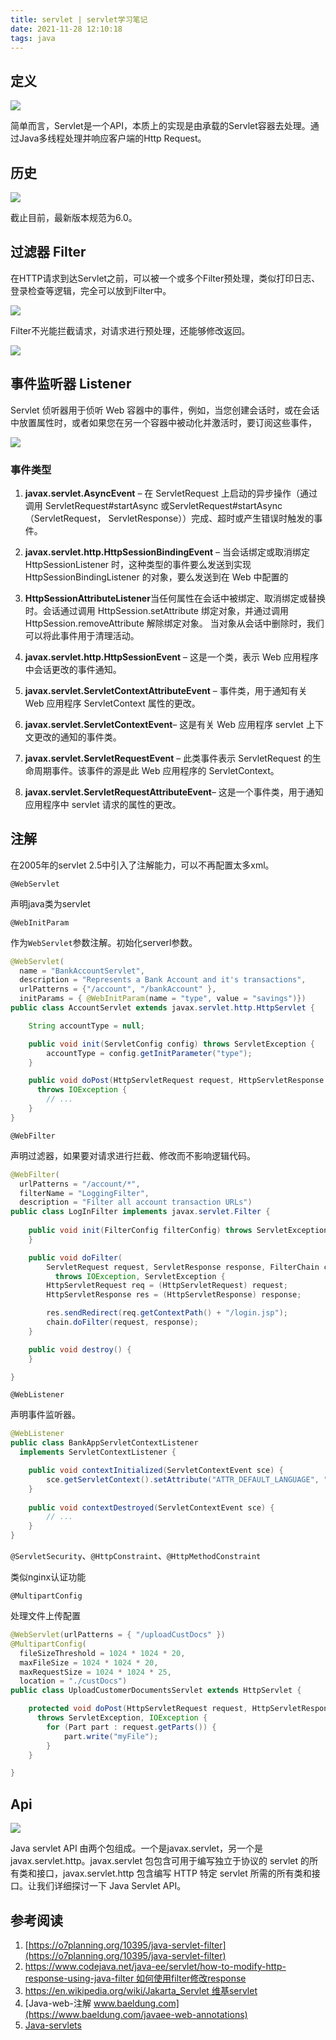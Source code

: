```yaml
---
title: servlet | servlet学习笔记
date: 2021-11-28 12:10:18
tags: java
---
```

## 定义

![](https://vison-blog.oss-cn-beijing.aliyuncs.com/20211128120653.png)

简单而言，Servlet是一个API，本质上的实现是由承载的Servlet容器去处理。通过Java多线程处理并响应客户端的Http Request。

<!--more-->

## 历史

![](https://vison-blog.oss-cn-beijing.aliyuncs.com/20211128105759.png)

截止目前，最新版本规范为6.0。

## 过滤器 Filter

在HTTP请求到达Servlet之前，可以被一个或多个Filter预处理，类似打印日志、登录检查等逻辑，完全可以放到Filter中。

![](https://vison-blog.oss-cn-beijing.aliyuncs.com/20211128110826.png)

Filter不光能拦截请求，对请求进行预处理，还能够修改返回。

![](https://vison-blog.oss-cn-beijing.aliyuncs.com/20211128111038.png)

## 事件监听器 Listener

Servlet 侦听器用于侦听 Web 容器中的事件，例如，当您创建会话时，或在会话中放置属性时，或者如果您在另一个容器中被动化并激活时，要订阅这些事件，

![](https://vison-blog.oss-cn-beijing.aliyuncs.com/20211128111619.png)



### 事件类型

1. **javax.servlet.AsyncEvent** – 在 ServletRequest 上启动的异步操作（通过调用 ServletRequest#startAsync 或ServletRequest#startAsync（ServletRequest， ServletResponse））完成、超时或产生错误时触发的事件。

2. **javax.servlet.http.HttpSessionBindingEvent** – 当会话绑定或取消绑定 HttpSessionListener 时，这种类型的事件要么发送到实现 HttpSessionBindingListener 的对象，要么发送到在 Web 中配置的 

3. **HttpSessionAttributeListener**当任何属性在会话中被绑定、取消绑定或替换时。会话通过调用 HttpSession.setAttribute 绑定对象，并通过调用 HttpSession.removeAttribute 解除绑定对象。
当对象从会话中删除时，我们可以将此事件用于清理活动。

4. **javax.servlet.http.HttpSessionEvent** – 这是一个类，表示 Web 应用程序中会话更改的事件通知。

5. **javax.servlet.ServletContextAttributeEvent** – 事件类，用于通知有关 Web 应用程序 ServletContext 属性的更改。

6. **javax.servlet.ServletContextEvent**– 这是有关 Web 应用程序 servlet 上下文更改的通知的事件类。

7. **javax.servlet.ServletRequestEvent** – 此类事件表示 ServletRequest 的生命周期事件。该事件的源是此 Web 应用程序的 ServletContext。

8. **javax.servlet.ServletRequestAttributeEvent**– 这是一个事件类，用于通知应用程序中 servlet 请求的属性的更改。


## 注解

在2005年的servlet 2.5中引入了注解能力，可以不再配置太多xml。

`@WebServlet` 

声明java类为servlet

`@WebInitParam` 

作为`WebServlet`参数注解。初始化serverl参数。

```java
@WebServlet(
  name = "BankAccountServlet", 
  description = "Represents a Bank Account and it's transactions", 
  urlPatterns = {"/account", "/bankAccount" }, 
  initParams = { @WebInitParam(name = "type", value = "savings")})
public class AccountServlet extends javax.servlet.http.HttpServlet {

    String accountType = null;

    public void init(ServletConfig config) throws ServletException {
        accountType = config.getInitParameter("type");
    }

    public void doPost(HttpServletRequest request, HttpServletResponse response) 
      throws IOException {
        // ...
    }
}
```

`@WebFilter`

声明过滤器，如果要对请求进行拦截、修改而不影响逻辑代码。

```java
@WebFilter(
  urlPatterns = "/account/*",
  filterName = "LoggingFilter",
  description = "Filter all account transaction URLs")
public class LogInFilter implements javax.servlet.Filter {
    
    public void init(FilterConfig filterConfig) throws ServletException {
    }

    public void doFilter(
        ServletRequest request, ServletResponse response, FilterChain chain) 
          throws IOException, ServletException {
        HttpServletRequest req = (HttpServletRequest) request;
        HttpServletResponse res = (HttpServletResponse) response;

        res.sendRedirect(req.getContextPath() + "/login.jsp");
        chain.doFilter(request, response);
    }

    public void destroy() {
    }

}
```

`@WebListener`

声明事件监听器。

```java
@WebListener
public class BankAppServletContextListener 
  implements ServletContextListener {

    public void contextInitialized(ServletContextEvent sce) { 
        sce.getServletContext().setAttribute("ATTR_DEFAULT_LANGUAGE", "english"); 
    } 
    
    public void contextDestroyed(ServletContextEvent sce) { 
        // ... 
    } 
}
```

`@ServletSecurity`、`@HttpConstraint`、`@HttpMethodConstraint`

类似nginx认证功能


`@MultipartConfig`

处理文件上传配置

```java
@WebServlet(urlPatterns = { "/uploadCustDocs" })
@MultipartConfig(
  fileSizeThreshold = 1024 * 1024 * 20,
  maxFileSize = 1024 * 1024 * 20,
  maxRequestSize = 1024 * 1024 * 25,
  location = "./custDocs")
public class UploadCustomerDocumentsServlet extends HttpServlet {

    protected void doPost(HttpServletRequest request, HttpServletResponse response) 
      throws ServletException, IOException {
        for (Part part : request.getParts()) {
            part.write("myFile");
        }
    }

}
```

## Api

![](https://vison-blog.oss-cn-beijing.aliyuncs.com/20211201093231.png)


‎Java servlet API 由两个包组成。一个是javax.servlet，另一个是javax.servlet.http。javax.servlet 包包含可用于编写独立于协议的 servlet 的所有类和接口，javax.servlet.http 包含编写 HTTP 特定 servlet 所需的所有类和接口。让我们详细探讨一下 Java Servlet API。‎



## 参考阅读

1. [https://o7planning.org/10395/java-servlet-filter](https://o7planning.org/10395/java-servlet-filter)
2. [https://www.codejava.net/java-ee/servlet/how-to-modify-http-response-using-java-filter 如何使用filter修改response](https://www.codejava.net/java-ee/servlet/how-to-modify-http-response-using-java-filter)
3. [https://en.wikipedia.org/wiki/Jakarta_Servlet 维基servlet](https://en.wikipedia.org/wiki/Jakarta_Servlet)
4. [Java-web-注解 www.baeldung.com](https://www.baeldung.com/javaee-web-annotations)
5. [Java-servlets](https://www.simplilearn.com/tutorials/java-tutorial/java-servlets)

